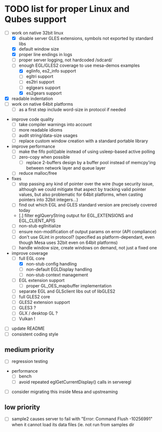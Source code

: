 # TODO list for proper Linux and Qubes support

- [ ] work on native 32bit linux
  - [x] disable server GLES extensions, symbols not exported by standard libs
  - [x] default window size
  - [x] proper line endings in logs
  - [ ] proper server logging, not hardcoded /sdcard/
  - [ ] enough EGL/GLES2 coverage to use mesa-demos examples
    - [x] eglinfo, es2_info support
    - [ ] egltri support
    - [ ] es2tri support
    - [ ] eglgears support
    - [x] es2gears support
- [x] readable indentation
- [ ] work on native 64bit platforms
  - [ ] as a first step include word-size in protocol if needed
- improve code quality
  - [ ] take compiler warnings into account
  - [ ] more readable idioms
  - [ ] audit string/data-size usages
  - [ ] replace custom window creation with a standard portable library
- improve performance
  - [ ] make the fifo poll()able instead of using usleep-based active polling
  - [ ] zero-copy when possible
    - [ ] replace 2-buffers design by a buffer pool instead of memcpy'ing between
          network layer and queue layer
  - [ ] reduce malloc/free
- fixes
  - [ ] stop passing any kind of pointer over the wire (huge security issue, although
        we could mitigate that aspect by tracking valid pointer values, but also
        problematic for 64bit platforms, when casting pointers into 32bit integers...)
  - [ ] find out which EGL and GLES standard version are precisely covered today
  - [.] filter eglQueryString output for EGL_EXTENSIONS and EGL_CLIENT_APIS
  - [ ] non-stub eglInitialize
  - [ ] ensure non-modification of output params on error (API compliance)
  - [ ] don't use GLint in protocol? (specified as platform-dependant, even though
        Mesa uses 32bit even on 64bit platforms)
  - [ ] handle window size, create windows on demand, not just a fixed one
- improve coverage
  - [ ] full EGL core
    - [x] non-stub config handling
    - [ ] non-default EGLDisplay handling
    - [ ] non-stub context management
  - [ ] EGL extension support
    - [ ] proper GL_OES_mapbuffer implementation
  - [ ] separate EGL and GLSclient libs out of libGLES2
  - [ ] full GLES2 core
  - [ ] GLES2 extension support
  - [ ] GLES3 ?
  - [ ] GLX / desktop GL ?
  - [ ] Vulkan !
- [ ] update README
- [ ] consistent coding style

## medium priority

- [ ] regression testing
- performance
  - [ ] bench
  - [ ] avoid repeated eglGetCurrentDisplay() calls in serveregl
- [ ] consider migrating this inside Mesa and upstreaming

## low priority

- [ ] sample2 causes server to fail with "Error: Command Flush -10256991" when
      it cannot load its data files (ie. not run from samples dir
